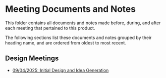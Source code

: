 # Meeting Documents and Notes

This folder contains all documents and notes made before, during, and after each 
meeting that pertained to this product.

The following sections list these documents and notes grouped by their heading name, 
and are ordered from oldest to most recent.

## Design Meetings

- [09/04/2025: Initial Design and Idea Generation](docs/meeting/250409-design-0.md)

